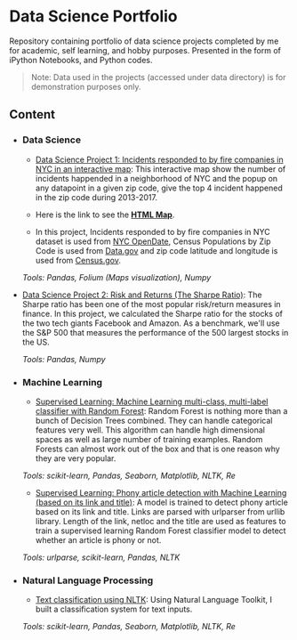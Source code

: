 # Data Science Portfolio

Repository containing portfolio of data science projects completed by me for academic, self learning, and hobby purposes.
Presented in the form of iPython Notebooks, and Python codes.

>Note: Data used in the projects (accessed under data directory) is for demonstration purposes only.

## Content
- ### Data Science

    - [Data Science Project 1: Incidents responded to by fire companies in NYC in an interactive
     map](https://github.com/MahdiDavari/Data-Science-Portfolio/blob/master/DS1_Interactive_Map/Incidents_Responded_to_by_Fire_Companies_Interactive_Map.ipynb):
    This interactive map show the number of incidents happended in a neighborhood of NYC and the popup
     on any datapoint in a given zip code, give the top 4 incident happened in the zip code during 2013-2017.

    - Here is the link to see the [**HTML Map**](http://www.mdavari.com/Data-Science-Portfolio/DS1_Interactive_Map/Incidents_Responded_to_by_Fire_Companies_Interactive_Map.html).

    - In this project, Incidents responded to by fire companies in NYC dataset is used from [NYC OpenDate](    https://data.cityofnewyork.us/Public-Safety/Incidents-Responded-to-by-Fire-Companies/tm6d-hbzd/data
), Census Populations by Zip Code is used from [Data.gov](https://catalog.data.gov/dataset/2010-census-populations-by-zip-code) and zip code latitude and longitude is used from [Census.gov](https://www.census.gov/geo/maps-data/data/gazetteer2017.html).  
    
  _Tools: Pandas, Folium (Maps visualization), Numpy_

- [Data Science Project 2: Risk and Returns (The Sharpe Ratio)](https://github.com/MahdiDavari/Data-Science-Portfolio/blob/master/DS2_Risk%20and%20Returns/Risk%20and%20Returns:%20The%20Sharpe%20Ratio.ipynb):
    The Sharpe ratio has been one of the most popular risk/return measures in finance.
     In this project, we calculated the Sharpe ratio for the stocks of the two tech giants
      Facebook and Amazon. As a benchmark, we'll use the S&P 500 that measures the performance
       of the 500 largest stocks in the US.
    
  _Tools: Pandas, Numpy_
    
- ### Machine Learning

    - [Supervised Learning: Machine Learning multi-class, multi-label classifier 
with Random Forest](https://github.com/MahdiDavari/Data-Science-Portfolio/blob/master/ML_Micro_Projects/ML%20with%20Random%20Forest%20(muli-class%2C%20multi-label%20classifier).py):
Random Forest is nothing more than a bunch of Decision Trees combined. They can handle categorical features very well.
This algorithm can handle high dimensional spaces as well as large number of training examples.
Random Forests can almost work out of the box and that is one reason why they are very popular.

   _Tools: scikit-learn, Pandas, Seaborn, Matplotlib, NLTK, Re_
    
    - [Supervised Learning: Phony article detection with Machine Learning (based on its link and title)](https://github.com/MahdiDavari/Data-Science-Portfolio/blob/master/ML_Micro_Projects/ML%20with%20Random%20Forest%20(Article%20classification%20based%20on%20link%20and%20title).ipynb):
A model is trained to detect phony article based on its link and title. Links are parsed with urlparser from urllib library.
 Length of the link, netloc and the title are used as features to train a supervised learning Random Forest classifier model
  to detect whether an article is phony or not.
  
  _Tools: urlparse, scikit-learn, Pandas, NLTK_

    
- ### Natural Language Processing
    - [Text classification using NLTK](https://github.com/MahdiDavari/Data-Science-Portfolio/blob/master/ML_Micro_Projects/ML%20with%20Random%20Forest%20(muli-class%2C%20multi-label%20classifier).py): 
    Using Natural Language Toolkit, I built a classification system for text inputs.
     
   _Tools: scikit-learn, Pandas, Seaborn, Matplotlib, NLTK, Re_
